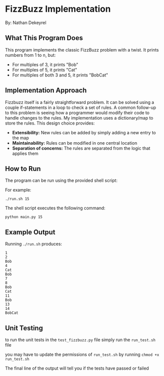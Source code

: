 # FizzBuzz Implementation

By: Nathan Dekeyrel

## What This Program Does

This program implements the classic FizzBuzz problem with a twist. It prints numbers from 1 to n, but:

- For multiples of 3, it prints "Bob"
- For multiples of 5, it prints "Cat"
- For multiples of both 3 and 5, it prints "BobCat"

## Implementation Approach

Fizzbuzz itself is a fairly straightforward problem. It can be solved using a couple if-statements in a loop to check a set of rules. A common follow-up to this problem is seeing how a programmer would modify their code to handle changes to the rules. My implementation uses a dictionary/map to store the rules. This design choice provides:

- **Extensibility:** New rules can be added by simply adding a new entry to the map
- **Maintainability:** Rules can be modified in one central location
- **Separation of concerns:** The rules are separated from the logic that applies them

## How to Run

The program can be run using the provided shell script:

For example:

```
./run.sh 15
```

The shell script executes the following command:

```
python main.py 15
```

## Example Output

Running `./run.sh` produces:

```
1
2
Bob
4
Cat
Bob
7
8
Bob
Cat
11
Bob
13
14
BobCat
```

## Unit Testing

to run the unit tests in the `test_fizzbuzz.py` file simply run the `run_test.sh` file

you may have to update the permissions of `run_test.sh` by running `chmod +x run_test.sh`

The final line of the output will tell you if the tests have passed or failed
